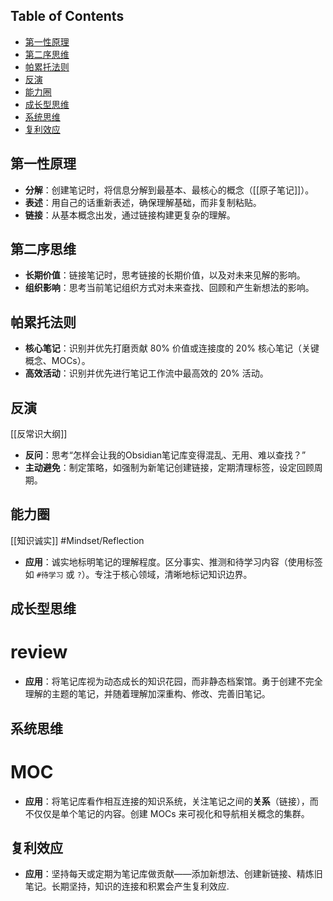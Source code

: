 ## Table of Contents

* [第一性原理](#第一性原理)
* [第二序思维](#第二序思维)
* [帕累托法则](#帕累托法则)
* [反演](#反演)
* [能力圈](#能力圈)
* [成长型思维](#成长型思维)
* [系统思维](#系统思维)
* [复利效应](#复利效应)

## 第一性原理

* **分解**：创建笔记时，将信息分解到最基本、最核心的概念（[[原子笔记]]）。
* **表述**：用自己的话重新表述，确保理解基础，而非复制粘贴。
* **链接**：从基本概念出发，通过链接构建更复杂的理解。

## 第二序思维

* **长期价值**：链接笔记时，思考链接的长期价值，以及对未来见解的影响。
* **组织影响**：思考当前笔记组织方式对未来查找、回顾和产生新想法的影响。

## 帕累托法则

* **核心笔记**：识别并优先打磨贡献 80% 价值或连接度的 20% 核心笔记（关键概念、MOCs）。
* **高效活动**：识别并优先进行笔记工作流中最高效的 20% 活动。

## 反演

[[反常识大纲]]

* **反问**：思考“怎样会让我的Obsidian笔记库变得混乱、无用、难以查找？”
* **主动避免**：制定策略，如强制为新笔记创建链接，定期清理标签，设定回顾周期。

## 能力圈

[[知识诚实]] #Mindset/Reflection

* **应用**：诚实地标明笔记的理解程度。区分事实、推测和待学习内容（使用标签如 `#待学习` 或 `?`）。专注于核心领域，清晰地标记知识边界。

## 成长型思维

# review

* **应用**：将笔记库视为动态成长的知识花园，而非静态档案馆。勇于创建不完全理解的主题的笔记，并随着理解加深重构、修改、完善旧笔记。

## 系统思维

# MOC

* **应用**：将笔记库看作相互连接的知识系统，关注笔记之间的**关系**（链接），而不仅仅是单个笔记的内容。创建 MOCs 来可视化和导航相关概念的集群。

## 复利效应

* **应用**：坚持每天或定期为笔记库做贡献——添加新想法、创建新链接、精炼旧笔记。长期坚持，知识的连接和积累会产生复利效应.
